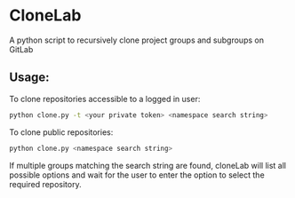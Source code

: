 # CloneLab
A python script to recursively clone project groups and subgroups on GitLab

## Usage:
To clone  repositories accessible to a logged in user:
```bash
python clone.py -t <your private token> <namespace search string>
```

To clone public repositories:
```bash
python clone.py <namespace search string>
```
If multiple groups matching the search string are found, cloneLab will list all possible options and wait for the user to enter the option to select the required repository.




